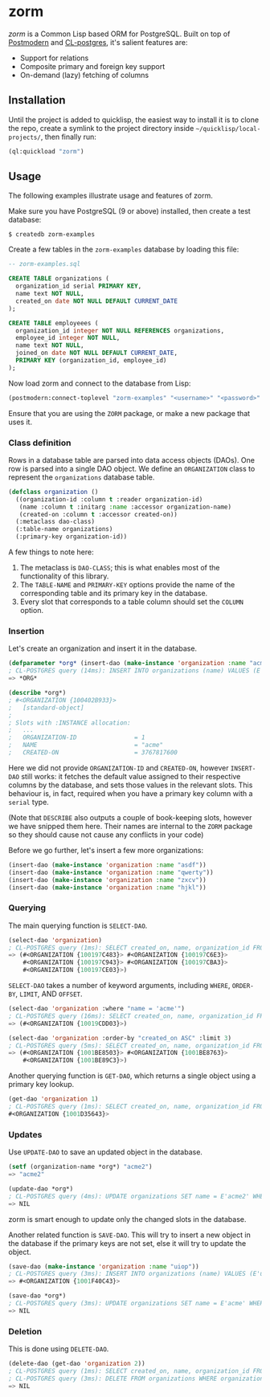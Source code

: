 # zorm

_zorm_ is a Common Lisp based ORM for PostgreSQL. Built on top of [Postmodern][]
and [CL-postgres][], it's salient features are:

* Support for relations
* Composite primary and foreign key support
* On-demand (lazy) fetching of columns

[Postmodern]: http://marijnhaverbeke.nl/postmodern/
[CL-postgres]: http://marijnhaverbeke.nl/postmodern/cl-postgres.html

## Installation

Until the project is added to quicklisp, the easiest way to install it is to
clone the repo, create a symlink to the project directory inside
`~/quicklisp/local-projects/`, then finally run:

```lisp
(ql:quickload "zorm")
```

## Usage

The following examples illustrate usage and features of zorm.

Make sure you have PostgreSQL (9 or above) installed, then create a test
database:

```
$ createdb zorm-examples
```

Create a few tables in the `zorm-examples` database by loading this file:

```sql
-- zorm-examples.sql

CREATE TABLE organizations (
  organization_id serial PRIMARY KEY,
  name text NOT NULL,
  created_on date NOT NULL DEFAULT CURRENT_DATE
);

CREATE TABLE employeees (
  organization_id integer NOT NULL REFERENCES organizations,
  employee_id integer NOT NULL,
  name text NOT NULL,
  joined_on date NOT NULL DEFAULT CURRENT_DATE,
  PRIMARY KEY (organization_id, employee_id)
);
```

Now load zorm and connect to the database from Lisp:

```lisp
(postmodern:connect-toplevel "zorm-examples" "<username>" "<password>" "<db-host>")
```

Ensure that you are using the `ZORM` package, or make a new package that uses it.

### Class definition

Rows in a database table are parsed into data access objects (DAOs). One row is
parsed into a single DAO object. We define an `ORGANIZATION` class to represent
the `organizations` database table.

```lisp
(defclass organization ()
  ((organization-id :column t :reader organization-id)
   (name :column t :initarg :name :accessor organization-name)
   (created-on :column t :accessor created-on))
  (:metaclass dao-class)
  (:table-name organizations)
  (:primary-key organization-id))
```

A few things to note here:

1. The metaclass is `DAO-CLASS`; this is what enables most of the functionality
   of this library.
2. The `TABLE-NAME` and `PRIMARY-KEY` options provide the name of the
   corresponding table and its primary key in the database.
3. Every slot that corresponds to a table column should set the `COLUMN` option.

### Insertion

Let's create an organization and insert it in the database.

```lisp
(defparameter *org* (insert-dao (make-instance 'organization :name "acme")))
; CL-POSTGRES query (14ms): INSERT INTO organizations (name) VALUES (E'acme') RETURNING created_on, organization_id
=> *ORG*

(describe *org*)
; #<ORGANIZATION {100402B933}>
;   [standard-object]
;
; Slots with :INSTANCE allocation:
;   ...
;   ORGANIZATION-ID                = 1
;   NAME                           = "acme"
;   CREATED-ON                     = 3767817600
```

Here we did not provide `ORGANIZATION-ID` and `CREATED-ON`, however `INSERT-DAO`
still works: it fetches the default value assigned to their respective columns
by the database, and sets those values in the relevant slots. This behaviour is,
in fact, required when you have a primary key column with a `serial` type.

(Note that `DESCRIBE` also outputs a couple of book-keeping slots, however we
have snipped them here. Their names are internal to the `ZORM` package so they
should cause not cause any conflicts in your code)

Before we go further, let's insert a few more organizations:

```lisp
(insert-dao (make-instance 'organization :name "asdf"))
(insert-dao (make-instance 'organization :name "qwerty"))
(insert-dao (make-instance 'organization :name "zxcv"))
(insert-dao (make-instance 'organization :name "hjkl"))
```

### Querying

The main querying function is `SELECT-DAO`.

```lisp
(select-dao 'organization)
; CL-POSTGRES query (1ms): SELECT created_on, name, organization_id FROM organizations
=> (#<ORGANIZATION {100197C483}> #<ORGANIZATION {100197C6E3}>
    #<ORGANIZATION {100197C943}> #<ORGANIZATION {100197CBA3}>
    #<ORGANIZATION {100197CE03}>)

```

`SELECT-DAO` takes a number of keyword arguments, including `WHERE`, `ORDER-BY`,
`LIMIT`, AND `OFFSET`.

```lisp
(select-dao 'organization :where "name = 'acme'")
; CL-POSTGRES query (16ms): SELECT created_on, name, organization_id FROM organizations WHERE name = 'acme'
=> (#<ORGANIZATION {10019CDD03}>)

(select-dao 'organization :order-by "created_on ASC" :limit 3)
; CL-POSTGRES query (5ms): SELECT created_on, name, organization_id FROM organizations ORDER BY created_on ASC LIMIT 3
=> (#<ORGANIZATION {1001BE8503}> #<ORGANIZATION {1001BE8763}>
    #<ORGANIZATION {1001BE89C3}>)
```

Another querying function is `GET-DAO`, which returns a single object using a
primary key lookup.

```lisp
(get-dao 'organization 1)
; CL-POSTGRES query (1ms): SELECT created_on, name, organization_id FROM organizations WHERE organization_id = 1
#<ORGANIZATION {1001D35643}>
```

### Updates

Use `UPDATE-DAO` to save an updated object in the database.

```lisp
(setf (organization-name *org*) "acme2")
=> "acme2"

(update-dao *org*)
; CL-POSTGRES query (4ms): UPDATE organizations SET name = E'acme2' WHERE organization_id = 1
=> NIL
```

zorm is smart enough to update only the changed slots in the database.

Another related function is `SAVE-DAO`. This will try to insert a new object in
the database if the primary keys are not set, else it will try to update the
object.

```lisp
(save-dao (make-instance 'organization :name "uiop"))
; CL-POSTGRES query (3ms): INSERT INTO organizations (name) VALUES (E'uiop') RETURNING created_on, organization_id
=> #<ORGANIZATION {1001F40C43}>

(save-dao *org*)
; CL-POSTGRES query (3ms): UPDATE organizations SET name = E'acme' WHERE organization_id = 1
=> NIL
```

### Deletion

This is done using `DELETE-DAO`.

```lisp
(delete-dao (get-dao 'organization 2))
; CL-POSTGRES query (1ms): SELECT created_on, name, organization_id FROM organizations WHERE organization_id = 2
; CL-POSTGRES query (3ms): DELETE FROM organizations WHERE organization_id = 2
=> NIL
```
